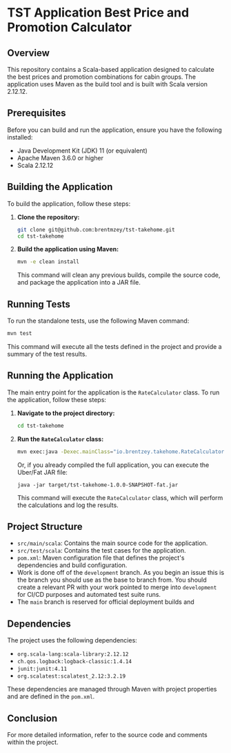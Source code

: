 # TST Application Best Price and Promotion Calculator

## Overview

This repository contains a Scala-based application designed to calculate the best prices and promotion combinations for cabin groups. The application uses Maven as the build tool and is built with Scala version 2.12.12.

## Prerequisites

Before you can build and run the application, ensure you have the following installed:

- Java Development Kit (JDK) 11 (or equivalent)
- Apache Maven 3.6.0 or higher
- Scala 2.12.12

## Building the Application

To build the application, follow these steps:

1. **Clone the repository:**

   ```sh
   git clone git@github.com:brentmzey/tst-takehome.git
   cd tst-takehome
   ```

2. **Build the application using Maven:**

   ```sh
   mvn -e clean install
   ```

   This command will clean any previous builds, compile the source code, and package the application into a JAR file.

## Running Tests

To run the standalone tests, use the following Maven command:

```sh
mvn test
```

This command will execute all the tests defined in the project and provide a summary of the test results.

## Running the Application

The main entry point for the application is the `RateCalculator` class. To run the application, follow these steps:

1. **Navigate to the project directory:**

   ```sh
   cd tst-takehome
   ```

2. **Run the `RateCalculator` class:**

   ```sh
   mvn exec:java -Dexec.mainClass="io.brentzey.takehome.RateCalculator"
   ```
   
   Or, if you already compiled the full application, you can execute the Uber/Fat JAR file:

   ```shell
   java -jar target/tst-takehome-1.0.0-SNAPSHOT-fat.jar
   ```

   This command will execute the `RateCalculator` class, which will perform the calculations and log the results.

## Project Structure

- `src/main/scala`: Contains the main source code for the application.
- `src/test/scala`: Contains the test cases for the application.
- `pom.xml`: Maven configuration file that defines the project's dependencies and build configuration.
- Work is done off of the `development` branch. As you begin an issue this is the branch you should use as the base to branch from. You should create a relevant PR with your work pointed to merge into `development` for CI/CD purposes and automated test suite runs.
- The `main` branch is reserved for official deployment builds and 

## Dependencies

The project uses the following dependencies:

- `org.scala-lang:scala-library:2.12.12`
- `ch.qos.logback:logback-classic:1.4.14`
- `junit:junit:4.11`
- `org.scalatest:scalatest_2.12:3.2.19`

These dependencies are managed through Maven with project properties and are defined in the `pom.xml`.

## Conclusion

For more detailed information, refer to the source code and comments within the project.